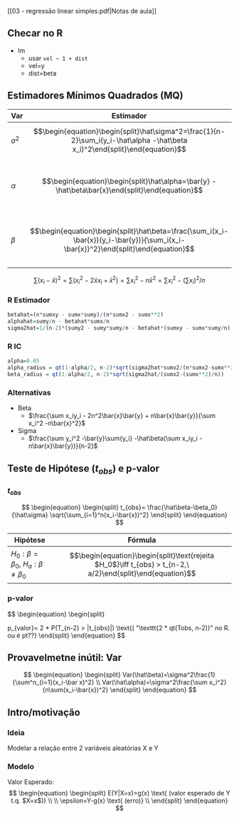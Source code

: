 [[03 - regressão linear simples.pdf|Notas de aula]]

## Checar no R
- lm
	- usar `vel ~ 1 + dist`
	- vel=y
	- dist=beta

## Estimadores Mínimos Quadrados (MQ)

| Var        | Estimador                                                                                                                          | IC                                                                                                                                                                        |
| ---------- | ---------------------------------------------------------------------------------------------------------------------------------- | ------------------------------------------------------------------------------------------------------------------------------------------------------------------------- |
| $\sigma^2$ | $$\begin{equation}\begin{split}\hat\sigma^2=\frac{1}{n-2}\sum_i(y_i-\hat\alpha -\hat\beta x_i)^2\end{split}\end{equation}$$        |                                                                                                                                                                           |
| $\alpha$   | $$\begin{equation}\begin{split}\hat\alpha=\bar{y} -\hat\beta\bar{x}\end{split}\end{equation}$$                                     | $$\begin{equation}\begin{split}IC(\alpha): \hat\alpha\ \pm t_{n-2,\ a/2}\hat\sigma \sqrt\frac{\sum^n_{i=1}x_i^2}{n\sum^n_{i=1}(x_i-\bar{x})^2}\end{split}\end{equation}$$ |
| $\beta$    | $$\begin{equation}\begin{split}\hat\beta=\frac{\sum_i(x_i-\bar{x})(y_i-\bar{y})}{\sum_i(x_i-\bar{x})^2}\end{split}\end{equation}$$ | $$\begin{equation}\begin{split}IC(\beta): \hat\beta\ \pm t_{n-2,\ a/2}\hat\sigma\frac{1}{\sqrt{\sum^n_{i=1}(x_i-\bar{x})^2}}\end{split}\end{equation}$$                   |

$$
\sum(x_i-\bar{x})^2
=\sum(x_i^2-2\bar{x}x_i+\bar{x}^2)
=\sum x_i^2 -n\bar{x}^2
=\sum x_i^2 -(\sum x_i)^2/n
$$

### R Estimador
```r
betahat=(n*sumxy - sumx*sumy)/(n*sumx2 - sumx**2)
alphahat=sumy/n - betahat*sumx/n
sigma2hat=1/(n-2)*(sumy2 - sumy*sumy/n - betahat*(sumxy - sumx*sumy/n))
```

### R IC
```r
alpha=0.05
alpha_radius = qt(1-alpha/2, n-2)*sqrt(sigma2hat*sumx2/(n*sumx2-sumx**2))
beta_radius = qt(1-alpha/2, n-2)*sqrt(sigma2hat/(sumx2-(sumx**2)/n))
```

### Alternativas
- Beta
	- $\frac{\sum x_iy_i - 2n^2\bar{x}\bar{y} + n\bar{x}\bar{y}}{\sum x_i^2 -n\bar{x}^2}$
- Sigma
	- $\frac{\sum y_i^2 -\bar{y}\sum{y_i} -\hat\beta(\sum x_iy_i -n\bar{x}\bar{y})}{n-2}$


## Teste de Hipótese ($t_{obs}$) e p-valor
### $t_{obs}$
$$
\begin{equation}
\begin{split}
t_{obs}=
\frac{\hat\beta-\beta_0}{\hat\sigma}
\sqrt{\sum_{i=1}^n(x_i-\bar{x})^2}
\end{split}
\end{equation}
$$

| Hipótese                                         | Fórmula                                                 |
| ------------------------------------------------ | ------------------------------------------------------- |
| $H_0: \beta = \beta_0$, $H_a: \beta \ne \beta_0$ | $$\begin{equation}\begin{split}\text{rejeita $H_0$}\iff t_{obs} > t_{n-2,\ a/2}\end{split}\end{equation}$$ |

### p-valor
$$
\begin{equation}
\begin{split}

p_{valor}= 2 * P(T_{n-2} > |t_{obs}|) \text{( "\texttt{2 * qt(Tobs, n-2)}" no R. ou é pt??}
\end{split}
\end{equation}
$$


## Provavelmetne inútil: Var
$$
\begin{equation}
\begin{split}
Var(\hat\beta)=\sigma^2\frac{1}{\sum^n_{i=1}(x_i-\bar x)^2} \\
Var(\hat\alpha)=\sigma^2\frac{\sum x_i^2}{n\sum(x_i-\bar{x})^2}
\end{split}
\end{equation}
$$

## Intro/motivação
### Ideia
Modelar a relação entre 2 variáveis aleatórias X e Y

### Modelo
Valor Esperado:
$$
\begin{equation}
\begin{split}
E(Y|X=x)=g(x) \text{ (valor esperado de Y t.q. $X=x$)} \\
\\
\epsilon=Y-g(x) \text{ (erro)} \\
\end{split}
\end{equation}
$$
